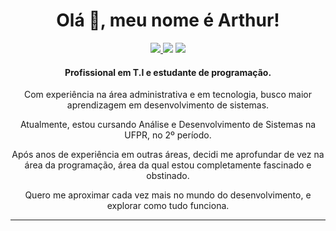 <div align="center">
    <h1>Olá 👋, meu nome é Arthur!</h1>
    <a target="_blank" href="https://www.linkedin.com/in/arthur-gian/"><img src="https://img.shields.io/badge/linkedin-%230077B5.svg?&style=for-the-badge&logo=linkedin&logoColor=white" /> </a> <a href="mailto:arthxr.ogian@gmail.com"> <img src="https://img.shields.io/badge/Gmail-D14836?style=for-the-badge&logo=gmail&logoColor=white"></a> <a href="https://www.instagram.com/arthxr.rar" target="_blank"><img src="https://img.shields.io/badge/-Instagram-%23E4405F?style=for-the-badge&logo=instagram&logoColor=white" target="_blank"></a>
    <h4>
        Profissional em T.I e estudante de programação.
    </h4>
    <p> Com experiência na área administrativa e em tecnologia, busco maior aprendizagem em desenvolvimento de sistemas. </p>
    <p> Atualmente, estou cursando Análise e Desenvolvimento de Sistemas na UFPR, no 2º período.</p>
    <p> Após anos de experiência em outras áreas, decidi me aprofundar de vez na área da programação, área da qual estou completamente fascinado e obstinado.</p>
    <p> Quero me aproximar cada vez mais no mundo do desenvolvimento, e explorar como tudo funciona.</p>
<hr>
